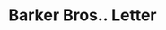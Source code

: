 ---
doi: 10.7916/D8CN8G35
date_other: '1908'
date_other_textual: '1908'
form: correspondence
genre:
- Letters (correspondence)
name:
- Barker Bros.
object_in_context_url: https://biggert.cul.columbia.edu/items/view/ave_biggert_01721
subject_hierarchical_geographic:
- Los Angeles, California, United States
subject_name:
- Barker Bros.
title: Barker Bros.. Letter
sort_title: Barker Bros.. Letter
call_number: ave_biggert_01721
coordinates:
- 34.05,-118.25
pid: ave_biggert_01721
identifiers: ave_biggert_01721
thumbnail: https://derivativo-2.library.columbia.edu/iiif/2/ldpd:490873/full/!256,256/0/native.jpg
permalink: "/items/ave_biggert_01721/"
layout: iiif-image-page
---